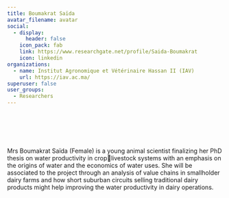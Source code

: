 ```yaml
---
title: Boumakrat Saïda
avatar_filename: avatar
social:
  - display:
      header: false
    icon_pack: fab
    link: https://www.researchgate.net/profile/Saida-Boumakrat
    icon: linkedin
organizations:
  - name: Institut Agronomique et Vétérinaire Hassan II (IAV)
    url: https://iav.ac.ma/
superuser: false
user_groups:
  - Researchers
---
```

<br />
<br />
<br />
<br />

Mrs Boumakrat Saïda (Female) is a young animal scientist finalizing her PhD thesis on water productivity in croplivestock systems with an emphasis on the origins of water and the economics of water uses. She will be associated to the project through an analysis of value chains in smallholder dairy farms and how short suburban circuits selling traditional dairy products might help improving the water productivity in dairy operations.
